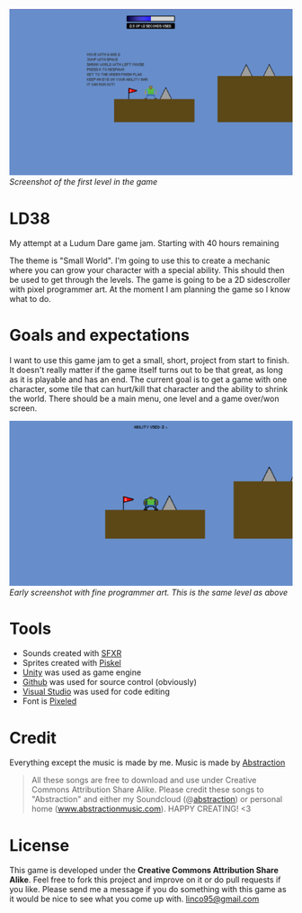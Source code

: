 ![alt text](https://github.com/linco95/LD38/blob/master/Screenshots/Latescreenshot.png?raw=true "Late screenshot of the game")
*Screenshot of the first level in the game*

# LD38
My attempt at a Ludum Dare game jam. Starting with 40 hours remaining

The theme is "Small World". I'm going to use this to create a mechanic where you can grow your character with a special ability. This should then be used to get through the levels.
The game is going to be a 2D sidescroller with pixel programmer art. At the moment I am planning the game so I know what to do.

# Goals and expectations
I want to use this game jam to get a small, short, project from start to finish. It doesn't really matter if the game itself turns out to be that great, as long as it is playable and has an end.
The current goal is to get a game with one character, some tile that can hurt/kill that character and the ability to shrink the world. There should be a main menu, one level and a game over/won screen.

![alt text](https://github.com/linco95/LD38/blob/master/Screenshots/Earlyscreenshot.PNG?raw=true "Early screenshot of the game")
*Early screenshot with fine programmer art. This is the same level as above*

# Tools
* Sounds created with [SFXR](http://www.drpetter.se/project_sfxr.html)
* Sprites created with [Piskel](http://www.piskelapp.com/)
* [Unity](https://www.unity3d.com/) was used as game engine
* [Github](https://www.github.com/) was used for source control (obviously)
* [Visual Studio](https://www.visualstudio.com/) was used for code editing
* Font is [Pixeled](http://www.dafont.com/pixeled.font)

# Credit
Everything except the music is made by me. Music is made by [Abstraction](http://www.abstractionmusic.com/)
>All these songs are free to download and use under Creative Commons Attribution Share Alike. Please credit these songs to "Abstraction" and either my Soundcloud (@[abstraction](https://soundcloud.com/abstraction)) or personal home (www.abstractionmusic.com). HAPPY CREATING! <3

# License
This game is developed under the **Creative Commons Attribution Share Alike**. Feel free to fork this project and improve on it or do pull requests if you like. Please send me a message if you do something with this game as it would be nice to see what you come up with. 
linco95@gmail.com
